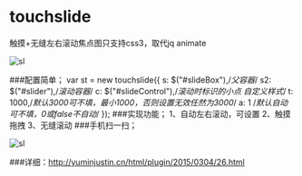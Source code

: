 # touchslide
触摸+无缝左右滚动焦点图只支持css3，取代jq animate

![sl](http://yuminjustin.cn/uploadfile/2015/0304/thumb_679_482_20150304033452177.jpg "sl") 

###配置简单；
        var st = new touchslide({
           s: $("#slideBox"),/*父容器*/
           s2: $("#slider"),/*滚动容器*/
           c: $("#slideControl"),/*滚动时标识的小点 自定义样式*/
           t: 1000,/*默认3000可不填，最小1000，否则设置无效任然为3000*/
           a: 1 /*默认自动可不填，0或false不自动*/
       });
###实现功能；
         1、自动左右滚动，可设置
         2、触摸拖拽
         3、无缝滚动
###手机扫一扫；  

![sl](http://yuminjustin.cn/uploadfile/2015/0304/20150304035710520.jpg "sl") 

###详细：http://yuminjustin.cn/html/plugin/2015/0304/26.html

